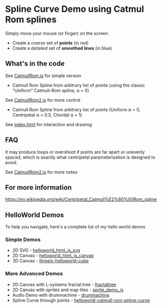 # Spline Curve Demo using Catmul Rom splines

Simply move your mouse (or finger) on the screen.
- Create a *coarse* set of **points** (in red)
- Create a *detailed* set of **smoothed lines** (in blue)

## What's in the code

See [CatmullRom.js](CatmullRom.js) for simple version
- Catmull Rom Spline from arbitrary list of points (using the classic “Uniform” Catmull–Rom spline, α = 0)

See [CatmullRom2.js](CatmullRom2.js) for more control
- Catmull Rom Spline from arbitrary list of points (Uniform α = 0, Centripetal α = 0.5, Chordal α = 1)

See [index.html](index.html) for interaction and drawing

## FAQ

It may produce loops or overshoot if points are far apart or unevenly spaced, which is exactly what centripetal parameterization is designed to avoid.

See [CatmullRom2.js](CatmullRom2.js) for more notes

## For more information
https://en.wikipedia.org/wiki/Centripetal_Catmull%E2%80%93Rom_spline

## HelloWorld Demos
To help you navigate, here's a complete list of my hello world demos

### Simple Demos
- 2D SVG - [helloworld_html_js_svg](https://github.com/subatomicglue/helloworld_html_js_svg)
- 2D Canvas - [helloworld_html_js_canvas](https://github.com/subatomicglue/helloworld_html_js_canvas)
- 3D Canvas - [threejs-helloworld-cube](https://github.com/subatomicglue/threejs-helloworld-cube)

### More Advanced Demos
- 2D Canvas with L-systems fractal tree - [fractaltree](https://github.com/subatomicglue/fractaltree)
- 2D Canvas with sprites and map tiles - [sprite_demo_js](https://github.com/subatomicglue/sprite_demo_js)
- Audio Demo with drummachine - [drummachine](https://github.com/subatomicglue/drummachine)
- Spline Curve through points - [helloworld-catmull-rom-spline-curve](https://github.com/subatomicglue/helloworld-catmull-rom-spline-curve)
